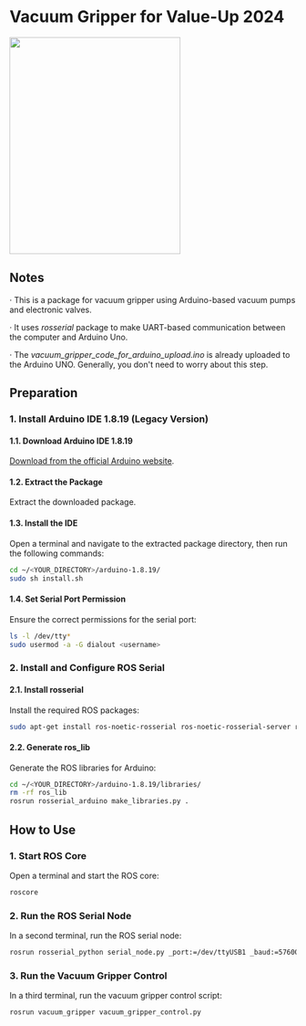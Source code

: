 # Vacuum Gripper for Value-Up 2024
<img src= "https://github.com/user-attachments/assets/05ab714e-d31a-4fed-9c38-53d1a6a998bf" width="300" height="380" /> 


## Notes

· This is a package for vacuum gripper using Arduino-based vacuum pumps and electronic valves.

· It uses _rosserial_ package to make UART-based communication between the computer and Arduino Uno.

· The _vacuum_gripper_code_for_arduino_upload.ino_ is already uploaded to the Arduino UNO. Generally, you don't need to worry about this step.


## Preparation

### 1. Install Arduino IDE 1.8.19 (Legacy Version)

#### 1.1. Download Arduino IDE 1.8.19
[Download from the official Arduino website](https://www.arduino.cc/en/software).

#### 1.2. Extract the Package
Extract the downloaded package.

#### 1.3. Install the IDE
Open a terminal and navigate to the extracted package directory, then run the following commands:
```sh
cd ~/<YOUR_DIRECTORY>/arduino-1.8.19/
sudo sh install.sh
```

#### 1.4. Set Serial Port Permission
Ensure the correct permissions for the serial port:
```sh
ls -l /dev/tty*
sudo usermod -a -G dialout <username>
```
### 2. Install and Configure ROS Serial

#### 2.1. Install rosserial
Install the required ROS packages:
```sh
sudo apt-get install ros-noetic-rosserial ros-noetic-rosserial-server ros-noetic-rosserial-arduino
```
#### 2.2. Generate ros_lib
Generate the ROS libraries for Arduino:
```sh
cd ~/<YOUR_DIRECTORY>/arduino-1.8.19/libraries/
rm -rf ros_lib
rosrun rosserial_arduino make_libraries.py .
```
## How to Use
### 1. Start ROS Core
Open a terminal and start the ROS core:
```sh
roscore
```

### 2. Run the ROS Serial Node
In a second terminal, run the ROS serial node:
```sh
rosrun rosserial_python serial_node.py _port:=/dev/ttyUSB1 _baud:=57600
```

### 3. Run the Vacuum Gripper Control
In a third terminal, run the vacuum gripper control script:
```sh
rosrun vacuum_gripper vacuum_gripper_control.py
```

